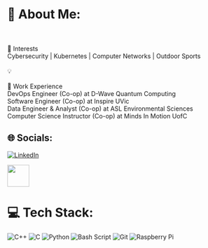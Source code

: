 # 💫 About Me:
<br><br>👀 Interests<br>Cybersecurity | Kubernetes | Computer Networks | Outdoor Sports<br><br>💡 <br><br>💼 Work Experience<br>DevOps Engineer (Co-op) at D-Wave Quantum Computing<br>Software Engineer (Co-op) at Inspire UVic<br>    Data Engineer & Analyst (Co-op) at ASL Environmental Sciences<br>    Computer Science Instructor (Co-op) at Minds In Motion UofC


## 🌐 Socials:
[![LinkedIn](https://img.shields.io/badge/LinkedIn-%230077B5.svg?logo=linkedin&logoColor=white)](https://linkedin.com/in/joseph-bresee) 

<a href="https://github.com/VikeSec">
  <img src="https://github.com/user-attachments/assets/b9264319-3931-4b07-875d-636d96b1d1a0" width="50"/>
</a>


# 💻 Tech Stack:
![C++](https://img.shields.io/badge/c++-%2300599C.svg?style=flat&logo=c%2B%2B&logoColor=white) ![C](https://img.shields.io/badge/c-%2300599C.svg?style=flat&logo=c&logoColor=white) ![Python](https://img.shields.io/badge/python-3670A0?style=flat&logo=python&logoColor=ffdd54) ![Bash Script](https://img.shields.io/badge/bash_script-%23121011.svg?style=flat&logo=gnu-bash&logoColor=white) ![Git](https://img.shields.io/badge/git-%23F05033.svg?style=flat&logo=git&logoColor=white) ![Raspberry Pi](https://img.shields.io/badge/-Raspberry_Pi-C51A4A?style=flat&logo=Raspberry-Pi)

<!-- Proudly created with GPRM ( https://gprm.itsvg.in ) -->
